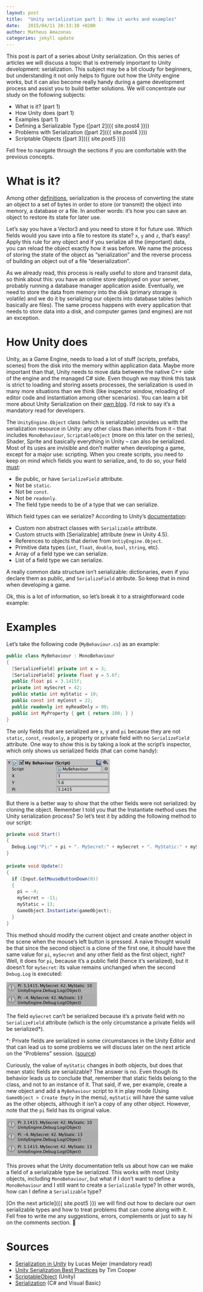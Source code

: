 ```yaml
---
layout: post
title:  "Unity serialization part 1: How it works and examples"
date:   2015/04/11 20:33:38 +0200
author: Matheus Amazonas
categories: jekyll update
---
```

This post is part of a series about Unity serialization.  On this series of articles we will discuss a topic that is extremely  important to Unity development: serialization. This subject may be a bit cloudy for beginners, but understanding it not only helps to figure out how the Unity engine works, but it can also become really handy during a game development process and assist you to build better solutions. We will concentrate our study on the following subjects:

- What is it? (part 1)
- How Unity does (part 1)
- Examples (part 1)
- Defining a Serializable Type ([part 2]({{ site.post4 }}))
- Problems with Serialization ([part 2]({{ site.post4 }}))
- Scriptable Objects ([part 3]({{ site.post5 }}))

Fell free to navigate through the sections if you are comfortable with the previous concepts.

# What is it?

Among other [definitions](https://msdn.microsoft.com/en-us/library/ms233843.aspx), serialization is the process of converting the state an object to a set of bytes in order to store (or transmit) the object into memory, a database or a file. In another words: it’s how you can save an object to restore its state for later use.

Let’s say you have a Vector3 and you need to store it for future use. Which fields would you save into a file to restore its state? `x`, `y` and `z`, that’s easy! Apply this rule for any object and if you serialize all the (important) data, you can reload the object exactly how it was before. We name the process of storing the state of the object as “serialization” and the reverse process of building an object out of a file “deserialization”.

As we already read, this process is really useful to store and transmit data, so think about this: you have an online store deployed on your server, probably running a database manager application aside. Eventually, we need to store the data from memory into the disk (primary storage is volatile) and we do it by serializing our objects into database tables (which basically are files). The same process happens with every application that needs to store data into a disk, and computer games (and engines) are not an exception.

# How Unity does

Unity, as a Game Engine, needs to load a lot of stuff (scripts, prefabs, scenes) from the disk into the memory within application data. Maybe more important than that, Unity needs to move data between the native C++ side of the engine and the managed C# side. Even though we may think this task is strict to loading and storing assets processes, the serialization is used in many more situations than we think (like inspector window, reloading of editor code and instantiation among other scenarios). You can learn a bit more about Unity Serialization on their [own blog](http://blogs.unity3d.com/2014/06/24/serialization-in-unity/). I’d risk to say it’s a mandatory read for developers.

The `UnityEngine.Object` class (which is serializable) provides us with the serialization resource in Unity: any other class than inherits from it – that includes `MonoBehaviour`, `ScriptableObject` (more on this later on the series), Shader, Sprite and basically everything in Unity – can also be serialized. Most of its uses are invisible and don’t matter when developing a game, except for a major use: scripting. When you create scripts, you need to keep on mind which fields you want to serialize, and, to do so, your field [must](http://blogs.unity3d.com/2014/06/24/serialization-in-unity/):

- Be public, or have `SerializeField` attribute.
- Not be `static`.
- Not be `const`.
- Not be `readonly`.
- The field type needs to be of a type that we can serialize.

Which field types can we serialize? According to Unity’s [documentation](http://docs.unity3d.com/Manual/script-Serialization.html):

- Custom non abstract classes with `Serializable` attribute.
- Custom structs with [Serializable] attribute (new in Unity 4.5).
- References to objects that derive from `UntiyEngine.Object`.
- Primitive data types (`int`, `float`, `double`, `bool`, `string`, etc).
- Array of a field type we can serialize.
- List of a field type we can serialize.

A really common data structure isn’t serializable: dictionaries, even if you declare them as public, and `SerializeField` atribute. So keep that in mind when developing a game.

Ok, this is a lot of information, so let’s break it to a straightforward code example:

# Examples

Let’s take the following code (`MyBehaviour.cs`) as an example:

```csharp
public class MyBehaviour : MonoBehaviour
{
  [SerializeField] private int x = 3;
  [SerializeField] private float y = 5.6f;
  public float pi = 3.1415f;
  private int mySecret = 42;
  public static int myStatic = 10;
  public const int myConst = 22;
  public readonly int myReadOnly = 99;
  public int MyProperty { get { return 100; } }
}
```

The only fields that are serialized are `x`, y and `pi` because they are not `static`, `const`, `readonly`, a property or private field with no `SerializeField` attribute. One way to show this is by taking a look at the script’s inspector, which only shows us serialized fields (that can come handy):

![](/assets/images/post3/screen-shot-2015-04-08-at-10-48-08-pm.png)

But there is a better way to show that the other fields were not serialized: by cloning the object. Remember I told you that the Instantiate method uses the Unity serialization process? So let’s test it by adding the following method to our script:

```csharp
private void Start()
{
  Debug.Log("Pi:" + pi + ". MySecret:" + mySecret + ". MyStatic:" + myStatic);
}

private void Update()
{
  if (Input.GetMouseButtonDown(0))
  {
    pi = -4;
    mySecret = -11;
    myStatic = 13;
    GameObject.Instantiate(gameObject);
  }
}
```

This method should modify the current object and create another object in the scene when the mouse’s left button is pressed. A naive thought would be that since the second object is a clone of the first one, it should have the same value for `pi`, `mySecret` and any other field as the first object, right? Well, it does for `pi`, because it’s a public field (hence it’s serialized), but it doesn’t for `mySecret`: its value remains unchanged when the second `Debug.Log` is executed:

![](/assets/images/post3/screen-shot-2016-11-03-at-3-47-32-pm.png)

The field `mySecret` can’t be serialized because it’s a private field with no `SerializeField` attribute (which is the only circumstance a private fields will be serialized\*).

\*: Private fields are serialized in some circumstances in the Unity Editor and that can lead us to some problems we will discuss later on the next article on the “Problems” session. ([source](http://blogs.unity3d.com/2012/10/25/unity-serialization/))

Curiously, the value of `myStatic` changes in both objects, but does that mean static fields are serializable? The answer is no. Even though its behavior leads us to conclude that, remember that static fields belong to the class, and not to an instance of it. That said, if we, per example, create a new object and add a `MyBehaviour` script to it in play mode (Using `GameObject > Create Empty` in the menu), `myStatic` will have the same value as the other objects, although it isn’t a copy of any other object. However, note that the `pi` field has its original value.

![](/assets/images/post3/screen-shot-2016-11-03-at-3-51-03-pm.png)

This proves what the Unity documentation tells us about how can we make a field of a serializable type be serialized. This works with most Unity objects, including `MonoBehaviour`, but what if I don’t want to define a `MonoBehaviour` and I still want to create a `Serializable` type? In other words, how can I define a `Serializable` type?

[On the next article]({{ site.post5 }}) we will find out how to declare our own serializable types and how to treat problems that can come along with it. Fell free to write me any suggestions, errors, complements or just to say hi on the comments section. 🙂

# Sources

- [Serialization in Unity](http://blogs.unity3d.com/2014/06/24/serialization-in-unity/) by Lucas Meijer (mandatory read)
- [Unity Serialization Best Practices](http://blogs.unity3d.com/2012/10/25/unity-serialization/) by Tim Cooper
- [ScriptableObject](http://docs.unity3d.com/Manual/class-ScriptableObject.html) (Unity)
- [Serialization](https://msdn.microsoft.com/en-us/library/ms233843.aspx) (C# and Visual Basic)